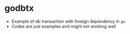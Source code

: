 # godbtx
- Example of db transaction with foreign dependency in `go`
- Codes are just examples and might not working well
